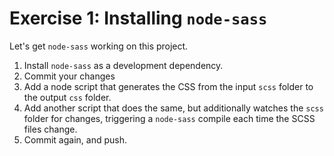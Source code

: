 # Exercise 1: Installing `node-sass`

Let's get `node-sass` working on this project.

1. Install `node-sass` as a development dependency.
1. Commit your changes
1. Add a node script that generates the CSS from the input `scss` folder to the output `css` folder.
1. Add another script that does the same, but additionally watches the `scss` folder for changes, triggering a `node-sass` compile each time the SCSS files change.
1. Commit again, and push.